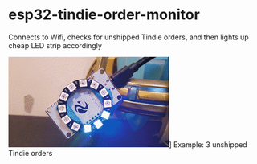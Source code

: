 # esp32-tindie-order-monitor
Connects to Wifi, checks for unshipped Tindie orders, and then lights up cheap LED strip accordingly

![demo](demo.gif)]
Example: 3 unshipped Tindie orders